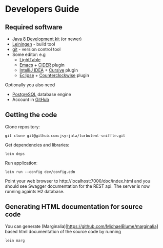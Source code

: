 # Developers Guide


## Required software

* [Java 8 Development kit](http://www.oracle.com/technetwork/java/javase/overview/index.html) (or newer)
* [Leiningen](http://leiningen.org/) - build tool
* [git](https://git-scm.com/) - version control tool
* Some editor: e.g
  * [LightTable](http://lighttable.com/)
  * [Emacs](https://www.gnu.org/software/emacs/) + [CIDER](https://github.com/clojure-emacs/cider) plugin
  * [IntelliJ IDEA](https://www.jetbrains.com/idea/) + [Cursive](https://cursiveclojure.com/) plugin
  * [Eclipse](https://eclipse.org/) + [Counterclockwise](http://doc.ccw-ide.org/) plugin

Optionally you also need
* [PostgreSQL](http://www.postgresql.org/) database engine
* Account in [GitHub](https://github.com/)

## Getting the code

Clone repository:

```
git clone git@github.com:jsyrjala/turbulent-sniffle.git
```

Get dependencies and libraries:
```
lein deps
```

Run application:
```
lein run --config dev/config.edn
```

Point your web browser to http://localhost:7000/doc/index.html and you should see Swagger documentation for the REST api. The server is now running againts H2 database.

## Generating HTML documentation for source code

You can generate (Marginalia)[https://github.com/MichaelBlume/marginalia] based html documentation of the source code by running
```
lein marg
```
